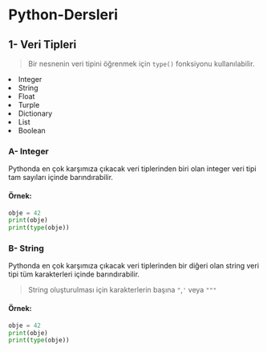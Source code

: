 # Python-Dersleri


## 1- Veri Tipleri

> Bir nesnenin veri tipini öğrenmek için <code>type()</code> fonksiyonu kullanılabilir.
<li>Integer</li>
<li>String</li>
<li>Float</li>
<li>Turple</li>
<li>Dictionary</li>
<li>List</li>
<li>Boolean</li>

### A- Integer
Pythonda en çok karşımıza çıkacak veri tiplerinden biri olan integer veri tipi tam sayıları içinde barındırabilir.

#### Örnek:
```python
obje = 42
print(obje)
print(type(obje))
```

### B- String
Pythonda en çok karşımıza çıkacak veri tiplerinden bir diğeri olan string veri tipi tüm karakterleri içinde barındırabilir.
> String oluşturulması için karakterlerin başına <code>"</code>,<code>'</code> veya <code>"""</code>

#### Örnek:
```python
obje = 42
print(obje)
print(type(obje))
```

